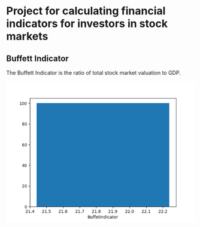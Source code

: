 # Project for calculating financial indicators for investors in stock markets

## Buffett Indicator

The Buffett Indicator is the ratio of total stock market valuation to GDP.

![Buffett Indicator](pics/buffett_indicator.png)